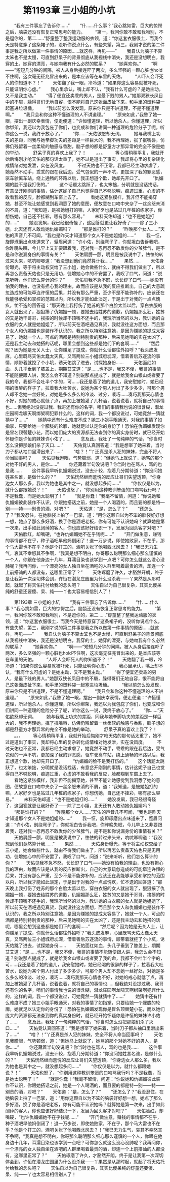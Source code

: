 # 　　第1193章 三小姐的小坑
　　“我有三件事忘了告诉你……”
　　“什……什么事？”我心跳如雷，巨大的惊愕之后，脑袋还没有恢复正常思考的能力。
　　“第一，我问你敢不敢和我吻别，不是逗你的，第二……”舒童整了整我运动服的衣领，道：“你这套衣服很土，而我今天是特意穿了这条裙子的，没听你说点什么，有些失望，第三，我刚才说的第二件事是我之所以做第一件事情的原因……就这样，再见——”
　　我自认为脑子不算太笨也不是太慢，可直到舒呆子的背景彻底从我视线中消失，我还是没想明白，我穿的土，她穿的漂亮，与她吻我有什么必然的联系？
　　“她喜欢你。”
　　“啊——”短短几分钟的间隔，被人从身后接连吓了两次，多么坚强的一颗心脏也hold不住啊，这次毫无征兆冒出来的，是本应该等在车里的天佑。
　　“人吓人会吓死人的你知道不？！”
　　天佑翻了我一眼，冷冷道：“如果你这么容易就被吓死，只能证明你心虚。”
　　我心里承认，嘴上却不认，“我有什么可虚的？是她主动，又不是我主动。”
　　“得了便宜还卖乖的男人，是最下贱的男人。”她那双狭长凤目中的不屑，臊得哥们无地自容，恨不能将自己这张面皮扯下来，和手里的塑料袋一起塞进垃圾桶。
　　“我以前怎么没发现，原来你只是不讲道理，不是不懂道理啊。”
　　“我只会和你这种不懂道理的人不讲道理。”
　　“原来如此，”我瞥了她一眼，摆出一副庆幸表情，便走便道：“许恒懂道理，所以他杀人，你懂道理，所以你绑架，我还以为我包庇了你们，也变成和你们讲同一种道理的危险分子了呢，听你这么一说，我终于放心了。”
　　“你……”天佑欲怒却无词。
　　她与我嘴上功夫的差距，同我与她拳脚功夫的差距是一样巨大的，我不再理她，抿了抿嘴唇，仿佛仍残留着一丝柔软的触感与香甜，脑子想的都是舒童方才那异常的完全不像是她的举动。
　　舒呆子真的喜欢上我了？！
　　。。。
　　等心情稍稍平复，我就开始后悔刚才呛天佑的那句话太重了，她不过是道出了事实，我却将心里的复杂转化成情绪对她发泄，实在没风度。
　　不过天佑也不正常，我都已经主动求虐了，她竟然不动手，乖乖的跟在我后边，受气包似的一声不吭，更加深了我的罪恶感，驱车驶离车站，绕上通畅的环路以后，我正想道个歉，她却先开口了。
　　“仇媚媚的脸不是我打伤的。”
　　这个话题太跳跃了，也太笨拙，分明就是没话找话，有意岔开刚刚的事情，估计这妮子自己也觉得自己不够聪明，痕迹过重，心虚的不敢看我的反应，脸都糊到车窗上去了。
　　看她这紧张模样，我非但不能揭穿她，甚至不能让她感觉到我洞悉了她的意图，便故意在口吻中夹杂了一丝余怒未消的不屑，道：“我知道，是被她姐打的嘛，人家好歹也是站过几年桩的练家子，你想伤她，自己还不挂彩，哪有那么容易。”
　　未料天佑却道：“也不是她姐打的……”
　　她没发飙，我已经很奇怪了，这回答就更让我好奇了——除了三小姐，北天还有人敢动她仇媚媚吗？
　　“那是谁打的？”
　　“昨晚那个女人……”天佑的声音几不可闻，“我也是昨天才知道那个女人不是她姐姐的……”
　　我一怔，旋即琢磨出点味道来了，蹙眉问道：“许小佑，别绕弯子了，你就坦白告诉我吧，你昨晚失眠，今儿早上又非要跟着我，还对我一忍再忍不敢发你的少爷脾气，是不是和你说漏身份的事情有关？”
　　天佑肩膀一颤，明显是被我说中了，怯怯的转过来头来，吭吭唧唧道：“我没想到他们竟然算计我……”
　　果然……
　　天佑身份曝光，等于将主动权交给了三小姐，她会做些什么，就由不得我们做主了，所以再怎么责备天佑也只是无用功，徒增她心中的不安罢了，我叹了口气，问道：“说来听听，他们怎么算计的你？”
　　天佑见我不急不怒，长长舒了口气——她没有怕我的理由，也没有担心我的理由，故而应该是从我的反应推断出，自己的大意疏忽造成的可能牵连许恒的后果，并没有那么严重，至少不是不能弥补的，应该还在我能够承受和掌控的范围以内，所以我才能如此淡定，于是出于对我的一点点愧疚，忙不迭的回答道：“那天晚上我打伤了姓苏的那个白脸太监以后，穿白衣服的女人就出现了，狠狠揍了仇媚媚一顿，要她去给姓苏的道歉，仇媚媚那么狂，姓苏的又是她干哥哥，挨揍的时候却不顶嘴不还手的，我理所当然的以为，教训她的白衣服的女人就是她姐姐了，所以前天在酒吧遇见真货，我就没往这方面想，而且那个女人和仇媚媚也是装作不认识的，我之所以特别注意她，是因为赚她的提成太容易了，她就一个人，可点的酒都是特别特别贵的那种，后来见她喝的实在太凶了，还是我主动去和她搭的话呢，哪里会想到这些都是她们下的套啊……”
　　“然后呢？因为她是无关人士，让你赚足了提成，你就什么话都往外招呼？”我头皮发麻，心里既骂天佑太蠢太天真，又骂两位三小姐城府忒深，借着善后苏逐流的事情，顺带着就挖了个小坑，诱天佑跳了进去，试探她身份……
　　天佑面红如血，头几乎垂到了膝盖上，期期艾艾道：“是……也不是，我又不傻，我哥的事情不能随便跟人讲，我怎么会不知道？别说那点提成了，就是给我金山银山或者要了我的命，我都不会吐半个字的，可……我还是着了她的道儿，我安慰她时，她已经喝的很醉的样子了，拉着我大吐苦水，说她为某个男人付出了多少多少，可那个男人却不念她一丝好处，对她是多么多么的冷淡、过分，凑巧……凑巧我那天心情也不好，对她的戒心就低了点，再加上被她灌了几杯酒，说着说着，就将自己的事情也……但我绝对没提过我、我哥还有你的名字，咱们的事情我也说的很含糊，潜龙庄园啊龙啸天啊绑架啊犯罪什么的，这样的词，我一个都没说过，可她竟然一猜就猜中了……”
　　她猜中还有什么难度不成？她三小姐手眼通天，对我的事情了如指掌，只要给她一个朦胧的轮廓，她就足以认定你的身份了！恐怕在仇媚媚发现你是冒名顶替楚小花，而以她们庞大的资源都无法查到你的真实身份时，就已经开始怀疑你是许恒的妹妹许小佑了……
　　念及此，我吐了一句纯粹的气话，“你当时怎么没把那娘们杀了灭口……”
　　天佑竟认真回答道：“我是想宰了她来着，当时刀子都从袖口里滑出来了……”
　　“啥？！”丫还真是杀人犯的妹妹，完全不将人命当回事吗？
　　天佑见我瞪眼，气势顿弱，道：“但她马上就说了，她骂的那个对她不好的男人，是你……”
　　你还藏着半句没说吧？你当时也在骂人，骂的也是我……
　　这件事我早听仇媚媚说过，没去计较，抱着几分期待道：“你没问她姓甚名谁，是做什么的？”
　　天佑恍然继而羞愧的反应让哥们失望透顶，“你身边女人那么多，我以为她也是其中之一，就没想起多问……”
　　“你仅仅是以为，就什么都跟她说？！”
　　天佑也怒了，“你别用这种教训笨蛋的口吻骂我行吗？不是我蠢，而是她太聪明了！”
　　“就是你蠢！”我毫不留情，问道：“你说她和仇媚媚彼此装作不认识，你跟她搭话之前，她是一个人喝酒的，而且要的都是特—别——特——别贵的酒，对吧？”
　　天佑道：“是，怎么了？”
　　“还怎么了？”我没忍住，在她脑袋上拍了一巴掌，道：“用你这颗自以为不笨的脑袋好好想一想，她点了那么多好酒，换了你是酒吧老板，你有可能不认识她吗？就算她是第一次来，出手如此阔绰的客人，你也应该好好结识一下，发展为回头客才对吧？”
　　天佑脸红，却嘴硬，“也许仇媚媚她不在乎钱呢……”
　　“开门做生意，赚钱的事情都不在乎，种子酒吧早他妈倒闭了！退一万步说，即使她败家，不在乎，那个马大雷也不在乎？他是个打工的，酒吧关张了他喝西北风去？！”我已无力生气，哀其不幸怒其不争啊，“我真是想不明白，你哥那么聪明那么细心那么谨慎的一个人，你跟在他身边十几年，耳濡目染也该学到一点吧？可你怎么就这么没心没肺呢？我再问你，一个漂亮的女人独自坐在酒吧的人群里喝着最贵的酒，却连一个上前搭讪的人都没有，这哪里正常了？”
　　天佑琢磨了许久，才豁然开朗，终于是让我第一次深切体会到，许恒在潜龙庄园里为什么没杀我——丫果然是从那时起，就起了将天佑托付给我的念头吧？
　　天佑自以为自己很复杂，其实比傻呆纯的舒童还要傻、呆、纯——丫也太容易相信别人了！

　　第1193章 三小姐的小坑
　　“我有三件事忘了告诉你……”
　　“什……什么事？”我心跳如雷，巨大的惊愕之后，脑袋还没有恢复正常思考的能力。
　　“第一，我问你敢不敢和我吻别，不是逗你的，第二……”舒童整了整我运动服的衣领，道：“你这套衣服很土，而我今天是特意穿了这条裙子的，没听你说点什么，有些失望，第三，我刚才说的第二件事是我之所以做第一件事情的原因……就这样，再见——”
　　我自认为脑子不算太笨也不是太慢，可直到舒呆子的背景彻底从我视线中消失，我还是没想明白，我穿的土，她穿的漂亮，与她吻我有什么必然的联系？
　　“她喜欢你。”
　　“啊——”短短几分钟的间隔，被人从身后接连吓了两次，多么坚强的一颗心脏也hold不住啊，这次毫无征兆冒出来的，是本应该等在车里的天佑。
　　“人吓人会吓死人的你知道不？！”
　　天佑翻了我一眼，冷冷道：“如果你这么容易就被吓死，只能证明你心虚。”
　　我心里承认，嘴上却不认，“我有什么可虚的？是她主动，又不是我主动。”
　　“得了便宜还卖乖的男人，是最下贱的男人。”她那双狭长凤目中的不屑，臊得哥们无地自容，恨不能将自己这张面皮扯下来，和手里的塑料袋一起塞进垃圾桶。
　　“我以前怎么没发现，原来你只是不讲道理，不是不懂道理啊。”
　　“我只会和你这种不懂道理的人不讲道理。”
　　“原来如此，”我瞥了她一眼，摆出一副庆幸表情，便走便道：“许恒懂道理，所以他杀人，你懂道理，所以你绑架，我还以为我包庇了你们，也变成和你们讲同一种道理的危险分子了呢，听你这么一说，我终于放心了。”
　　“你……”天佑欲怒却无词。
　　她与我嘴上功夫的差距，同我与她拳脚功夫的差距是一样巨大的，我不再理她，抿了抿嘴唇，仿佛仍残留着一丝柔软的触感与香甜，脑子想的都是舒童方才那异常的完全不像是她的举动。
　　舒呆子真的喜欢上我了？！
　　。。。
　　等心情稍稍平复，我就开始后悔刚才呛天佑的那句话太重了，她不过是道出了事实，我却将心里的复杂转化成情绪对她发泄，实在没风度。
　　不过天佑也不正常，我都已经主动求虐了，她竟然不动手，乖乖的跟在我后边，受气包似的一声不吭，更加深了我的罪恶感，驱车驶离车站，绕上通畅的环路以后，我正想道个歉，她却先开口了。
　　“仇媚媚的脸不是我打伤的。”
　　这个话题太跳跃了，也太笨拙，分明就是没话找话，有意岔开刚刚的事情，估计这妮子自己也觉得自己不够聪明，痕迹过重，心虚的不敢看我的反应，脸都糊到车窗上去了。
　　看她这紧张模样，我非但不能揭穿她，甚至不能让她感觉到我洞悉了她的意图，便故意在口吻中夹杂了一丝余怒未消的不屑，道：“我知道，是被她姐打的嘛，人家好歹也是站过几年桩的练家子，你想伤她，自己还不挂彩，哪有那么容易。”
　　未料天佑却道：“也不是她姐打的……”
　　她没发飙，我已经很奇怪了，这回答就更让我好奇了——除了三小姐，北天还有人敢动她仇媚媚吗？
　　“那是谁打的？”
　　“昨晚那个女人……”天佑的声音几不可闻，“我也是昨天才知道那个女人不是她姐姐的……”
　　我一怔，旋即琢磨出点味道来了，蹙眉问道：“许小佑，别绕弯子了，你就坦白告诉我吧，你昨晚失眠，今儿早上又非要跟着我，还对我一忍再忍不敢发你的少爷脾气，是不是和你说漏身份的事情有关？”
　　天佑肩膀一颤，明显是被我说中了，怯怯的转过来头来，吭吭唧唧道：“我没想到他们竟然算计我……”
　　果然……
　　天佑身份曝光，等于将主动权交给了三小姐，她会做些什么，就由不得我们做主了，所以再怎么责备天佑也只是无用功，徒增她心中的不安罢了，我叹了口气，问道：“说来听听，他们怎么算计的你？”
　　天佑见我不急不怒，长长舒了口气——她没有怕我的理由，也没有担心我的理由，故而应该是从我的反应推断出，自己的大意疏忽造成的可能牵连许恒的后果，并没有那么严重，至少不是不能弥补的，应该还在我能够承受和掌控的范围以内，所以我才能如此淡定，于是出于对我的一点点愧疚，忙不迭的回答道：“那天晚上我打伤了姓苏的那个白脸太监以后，穿白衣服的女人就出现了，狠狠揍了仇媚媚一顿，要她去给姓苏的道歉，仇媚媚那么狂，姓苏的又是她干哥哥，挨揍的时候却不顶嘴不还手的，我理所当然的以为，教训她的白衣服的女人就是她姐姐了，所以前天在酒吧遇见真货，我就没往这方面想，而且那个女人和仇媚媚也是装作不认识的，我之所以特别注意她，是因为赚她的提成太容易了，她就一个人，可点的酒都是特别特别贵的那种，后来见她喝的实在太凶了，还是我主动去和她搭的话呢，哪里会想到这些都是她们下的套啊……”
　　“然后呢？因为她是无关人士，让你赚足了提成，你就什么话都往外招呼？”我头皮发麻，心里既骂天佑太蠢太天真，又骂两位三小姐城府忒深，借着善后苏逐流的事情，顺带着就挖了个小坑，诱天佑跳了进去，试探她身份……
　　天佑面红如血，头几乎垂到了膝盖上，期期艾艾道：“是……也不是，我又不傻，我哥的事情不能随便跟人讲，我怎么会不知道？别说那点提成了，就是给我金山银山或者要了我的命，我都不会吐半个字的，可……我还是着了她的道儿，我安慰她时，她已经喝的很醉的样子了，拉着我大吐苦水，说她为某个男人付出了多少多少，可那个男人却不念她一丝好处，对她是多么多么的冷淡、过分，凑巧……凑巧我那天心情也不好，对她的戒心就低了点，再加上被她灌了几杯酒，说着说着，就将自己的事情也……但我绝对没提过我、我哥还有你的名字，咱们的事情我也说的很含糊，潜龙庄园啊龙啸天啊绑架啊犯罪什么的，这样的词，我一个都没说过，可她竟然一猜就猜中了……”
　　她猜中还有什么难度不成？她三小姐手眼通天，对我的事情了如指掌，只要给她一个朦胧的轮廓，她就足以认定你的身份了！恐怕在仇媚媚发现你是冒名顶替楚小花，而以她们庞大的资源都无法查到你的真实身份时，就已经开始怀疑你是许恒的妹妹许小佑了……
　　念及此，我吐了一句纯粹的气话，“你当时怎么没把那娘们杀了灭口……”
　　天佑竟认真回答道：“我是想宰了她来着，当时刀子都从袖口里滑出来了……”
　　“啥？！”丫还真是杀人犯的妹妹，完全不将人命当回事吗？
　　天佑见我瞪眼，气势顿弱，道：“但她马上就说了，她骂的那个对她不好的男人，是你……”
　　你还藏着半句没说吧？你当时也在骂人，骂的也是我……
　　这件事我早听仇媚媚说过，没去计较，抱着几分期待道：“你没问她姓甚名谁，是做什么的？”
　　天佑恍然继而羞愧的反应让哥们失望透顶，“你身边女人那么多，我以为她也是其中之一，就没想起多问……”
　　“你仅仅是以为，就什么都跟她说？！”
　　天佑也怒了，“你别用这种教训笨蛋的口吻骂我行吗？不是我蠢，而是她太聪明了！”
　　“就是你蠢！”我毫不留情，问道：“你说她和仇媚媚彼此装作不认识，你跟她搭话之前，她是一个人喝酒的，而且要的都是特—别——特——别贵的酒，对吧？”
　　天佑道：“是，怎么了？”
　　“还怎么了？”我没忍住，在她脑袋上拍了一巴掌，道：“用你这颗自以为不笨的脑袋好好想一想，她点了那么多好酒，换了你是酒吧老板，你有可能不认识她吗？就算她是第一次来，出手如此阔绰的客人，你也应该好好结识一下，发展为回头客才对吧？”
　　天佑脸红，却嘴硬，“也许仇媚媚她不在乎钱呢……”
　　“开门做生意，赚钱的事情都不在乎，种子酒吧早他妈倒闭了！退一万步说，即使她败家，不在乎，那个马大雷也不在乎？他是个打工的，酒吧关张了他喝西北风去？！”我已无力生气，哀其不幸怒其不争啊，“我真是想不明白，你哥那么聪明那么细心那么谨慎的一个人，你跟在他身边十几年，耳濡目染也该学到一点吧？可你怎么就这么没心没肺呢？我再问你，一个漂亮的女人独自坐在酒吧的人群里喝着最贵的酒，却连一个上前搭讪的人都没有，这哪里正常了？”
　　天佑琢磨了许久，才豁然开朗，终于是让我第一次深切体会到，许恒在潜龙庄园里为什么没杀我——丫果然是从那时起，就起了将天佑托付给我的念头吧？
　　天佑自以为自己很复杂，其实比傻呆纯的舒童还要傻、呆、纯——丫也太容易相信别人了！
